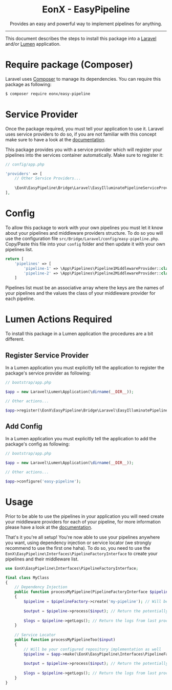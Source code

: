 <div align="center">
    <h1>EonX - EasyPipeline</h1>
    <p>Provides an easy and powerful way to implement pipelines for anything.</p>
</div>

---

This document describes the steps to install this package into a [Laravel][1] and/or [Lumen][2] application.

# Require package (Composer)

Laravel uses [Composer][3] to manage its dependencies. You can require this package as following:

```bash
$ composer require eonx/easy-pipeline
```

# Service Provider

Once the package required, you must tell your application to use it. Laravel uses service providers to do so, if you are
not familiar with this concept make sure to have a look at the [documentation][4].

This package provides you with a service provider which will register your pipelines into the services container
automatically. Make sure to register it:

```php
// config/app.php

'providers' => [
    // Other Service Providers...
    
    \EonX\EasyPipeline\Bridge\Laravel\EasyIlluminatePipelineServiceProvider::class
],
```

# Config

To allow this package to work with your own pipelines you must let it know about your pipelines and 
middleware providers structure. To do so you will use the configuration file 
`src/Bridge/Laravel/config/easy-pipeline.php`. Copy/Paste this file into your `config` folder and then 
update it with your own pipelines list.

```php
return [
    'pipelines' => [
        'pipeline-1' => \App\Pipelines\Pipeline1MiddlewareProvider::class,
        'pipeline-2' => \App\Pipelines\Pipeline2MiddlewareProvider::class
    ]
```

Pipelines list must be an associative array where the keys are the names of your pipelines 
and the values the class of your middleware provider for each pipeline.

# Lumen Actions Required

To install this package in a Lumen application the procedures are a bit different.

## Register Service Provider

In a Lumen application you must explicitly tell the application to register the package's service provider as following:

```php
// bootstrap/app.php

$app = new Laravel\Lumen\Application(\dirname(__DIR__));

// Other actions...

$app->register(\EonX\EasyPipeline\Bridge\Laravel\EasyIlluminatePipelineServiceProvider::class);
```

## Add Config

In a Lumen application you must explicitly tell the application to add the package's config as following:

```php
// bootstrap/app.php

$app = new Laravel\Lumen\Application(\dirname(__DIR__));

// Other actions...

$app->configure('easy-pipeline');
```

# Usage

Prior to be able to use the pipelines in your application you will need create your middleware providers for each
of your pipeline, for more information please have a look at the [documentation](middleware_providers.md).

That's it you're all setup! You're now able to use your pipelines anywhere you want, using dependency
injection or service locator (we strongly recommend to use the first one haha). To do so, you need to use the 
`EonX\EasyPipeline\Interfaces\PipelineFactoryInterface` to create your pipelines and their middleware list.

```php
use EonX\EasyPipeline\Interfaces\PipelineFactoryInterface;

final class MyClass
{
    // Dependency Injection
    public function processMyPipeline(PipelineFactoryInterface $pipelineFactory, $input) 
    {
        $pipeline = $pipelineFactory->create('my-pipeline'); // Will be your configured pipeline implementation
        
        $output = $pipeline->process($input); // Return the potentially modified version of $input
        
        $logs = $pipeline->getLogs(); // Return the logs from last process
    }
    
    // Service Locator
    public function processMyPipelineToo($input)
    {
        // Will be your configured repository implementation as well
        $pipeline = $app->make(\EonX\EasyPipeline\Interfaces\PipelineFactoryInterface::class)->create('my-pipeline');
        
        $output = $pipeline->process($input); // Return the potentially modified version of $input
                
        $logs = $pipeline->getLogs(); // Return the logs from last process
    }
}
```

[1]: https://laravel.com/
[2]: https://lumen.laravel.com/
[3]: https://getcomposer.org/
[4]: https://laravel.com/docs/5.7/providers
